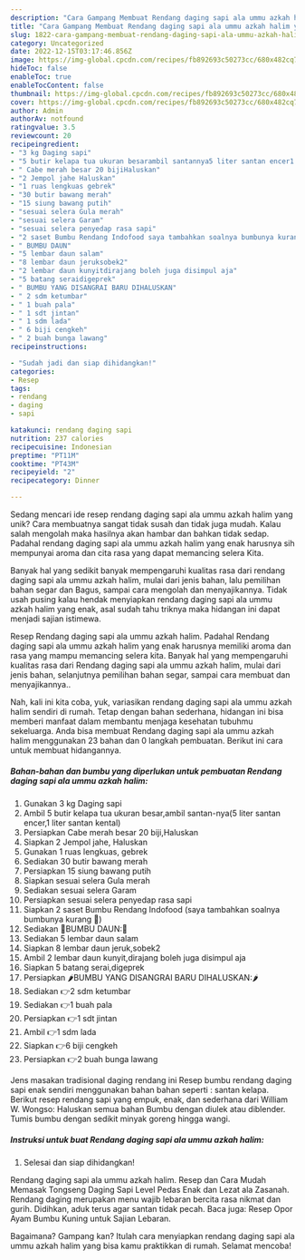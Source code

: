 ```yaml
---
description: "Cara Gampang Membuat Rendang daging sapi ala ummu azkah halim yang Lezat Sekali"
title: "Cara Gampang Membuat Rendang daging sapi ala ummu azkah halim yang Lezat Sekali"
slug: 1822-cara-gampang-membuat-rendang-daging-sapi-ala-ummu-azkah-halim-yang-lezat-sekali
category: Uncategorized
date: 2022-12-15T03:17:46.856Z
image: https://img-global.cpcdn.com/recipes/fb892693c50273cc/680x482cq70/rendang-daging-sapi-ala-ummu-azkah-halim-foto-resep-utama.jpg
hideToc: false
enableToc: true
enableTocContent: false
thumbnail: https://img-global.cpcdn.com/recipes/fb892693c50273cc/680x482cq70/rendang-daging-sapi-ala-ummu-azkah-halim-foto-resep-utama.jpg
cover: https://img-global.cpcdn.com/recipes/fb892693c50273cc/680x482cq70/rendang-daging-sapi-ala-ummu-azkah-halim-foto-resep-utama.jpg
author: Admin
authorAv: notfound
ratingvalue: 3.5
reviewcount: 20
recipeingredient:
- "3 kg Daging sapi"
- "5 butir kelapa tua ukuran besarambil santannya5 liter santan encer1 liter santan kental"
- " Cabe merah besar 20 bijiHaluskan"
- "2 Jempol jahe Haluskan"
- "1 ruas lengkuas gebrek"
- "30 butir bawang merah"
- "15 siung bawang putih"
- "sesuai selera Gula merah"
- "sesuai selera Garam"
- "sesuai selera penyedap rasa sapi"
- "2 saset Bumbu Rendang Indofood saya tambahkan soalnya bumbunya kurang "
- " BUMBU DAUN"
- "5 lembar daun salam"
- "8 lembar daun jeruksobek2"
- "2 lembar daun kunyitdirajang boleh juga disimpul aja"
- "5 batang seraidigeprek"
- " BUMBU YANG DISANGRAI BARU DIHALUSKAN"
- " 2 sdm ketumbar"
- " 1 buah pala"
- " 1 sdt jintan"
- " 1 sdm lada"
- " 6 biji cengkeh"
- " 2 buah bunga lawang"
recipeinstructions:

- "Sudah jadi dan siap dihidangkan!"
categories:
- Resep
tags:
- rendang
- daging
- sapi

katakunci: rendang daging sapi 
nutrition: 237 calories
recipecuisine: Indonesian
preptime: "PT11M"
cooktime: "PT43M"
recipeyield: "2"
recipecategory: Dinner

---
```





Sedang mencari ide resep rendang daging sapi ala ummu azkah halim yang unik? Cara membuatnya sangat tidak susah dan tidak juga mudah. Kalau salah mengolah maka hasilnya akan hambar dan bahkan tidak sedap. Padahal rendang daging sapi ala ummu azkah halim yang enak harusnya sih mempunyai aroma dan cita rasa yang dapat memancing selera Kita.





Banyak hal yang sedikit banyak mempengaruhi kualitas rasa dari rendang daging sapi ala ummu azkah halim, mulai dari jenis bahan, lalu pemilihan bahan segar dan Bagus, sampai cara mengolah dan menyajikannya. Tidak usah pusing kalau hendak menyiapkan rendang daging sapi ala ummu azkah halim yang enak,      asal sudah tahu triknya maka hidangan ini dapat menjadi sajian istimewa.














Resep Rendang daging sapi ala ummu azkah halim. Padahal Rendang daging sapi ala ummu azkah halim yang enak harusnya memiliki aroma dan rasa yang mampu memancing selera kita. Banyak hal yang mempengaruhi kualitas rasa dari Rendang daging sapi ala ummu azkah halim, mulai dari jenis bahan, selanjutnya pemilihan bahan segar, sampai cara membuat dan menyajikannya..






Nah, kali ini kita coba, yuk, variasikan rendang daging sapi ala ummu azkah halim sendiri di rumah. Tetap dengan bahan sederhana, hidangan ini bisa memberi manfaat dalam membantu menjaga kesehatan tubuhmu sekeluarga. Anda bisa membuat Rendang daging sapi ala ummu azkah halim menggunakan 23 bahan dan 0 langkah pembuatan. Berikut ini cara untuk membuat hidangannya.

<!--inarticleads1-->

##### Bahan-bahan dan bumbu yang diperlukan untuk pembuatan Rendang daging sapi ala ummu azkah halim:

1. Gunakan 3 kg Daging sapi
1. Ambil 5 butir kelapa tua ukuran besar,ambil santan-nya(5 liter santan encer,1 liter santan kental)
1. Persiapkan  Cabe merah besar 20 biji,Haluskan
1. Siapkan 2 Jempol jahe, Haluskan
1. Gunakan 1 ruas lengkuas, gebrek
1. Sediakan 30 butir bawang merah
1. Persiapkan 15 siung bawang putih
1. Siapkan sesuai selera Gula merah
1. Sediakan sesuai selera Garam
1. Persiapkan sesuai selera penyedap rasa sapi
1. Siapkan 2 saset Bumbu Rendang Indofood (saya tambahkan soalnya bumbunya kurang 🙏)
1. Sediakan  🌿BUMBU DAUN:🌿
1. Sediakan 5 lembar daun salam
1. Siapkan 8 lembar daun jeruk,sobek2
1. Ambil 2 lembar daun kunyit,dirajang boleh juga disimpul aja
1. Siapkan 5 batang serai,digeprek
1. Persiapkan  🌶️BUMBU YANG DISANGRAI BARU DIHALUSKAN:🌶️
1. Sediakan  👉2 sdm ketumbar
1. Sediakan  👉1 buah pala
1. Persiapkan  👉1 sdt jintan
1. Ambil  👉1 sdm lada
1. Siapkan  👉6 biji cengkeh
1. Persiapkan  👉2 buah bunga lawang


Jens masakan tradisional daging rendang ini Resep bumbu rendang daging sapi enak sendiri menggunakan bahan bahan seperti : santan kelapa. Berikut resep rendang sapi yang empuk, enak, dan sederhana dari William W. Wongso: Haluskan semua bahan Bumbu dengan diulek atau diblender. Tumis bumbu dengan sedikit minyak goreng hingga wangi. 

<!--inarticleads2-->

##### Instruksi untuk buat Rendang daging sapi ala ummu azkah halim:


1. Selesai dan siap dihidangkan!

Rendang daging sapi ala ummu azkah halim. Resep dan Cara Mudah Memasak Tongseng Daging Sapi Level Pedas Enak dan Lezat ala Zasanah. Rendang daging merupakan menu wajib lebaran bercita rasa nikmat dan gurih. Didihkan, aduk terus agar santan tidak pecah. Baca juga: Resep Opor Ayam Bumbu Kuning untuk Sajian Lebaran. 

Bagaimana? Gampang kan? Itulah cara menyiapkan rendang daging sapi ala ummu azkah halim yang bisa kamu praktikkan di rumah. Selamat mencoba!
